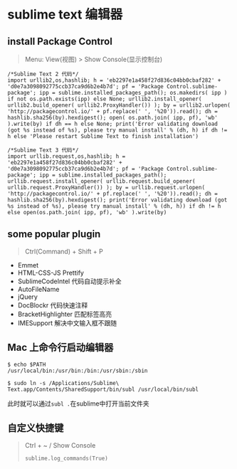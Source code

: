 # sublime text 编辑器

## install Package Control

> Menu: View(视图) > Show Console(显示控制台)

```
/*Sublime Text 2 代码*/
import urllib2,os,hashlib; h = 'eb2297e1a458f27d836c04bb0cbaf282' + 'd0e7a3098092775ccb37ca9d6b2e4b7d'; pf = 'Package Control.sublime-package'; ipp = sublime.installed_packages_path(); os.makedirs( ipp ) if not os.path.exists(ipp) else None; urllib2.install_opener( urllib2.build_opener( urllib2.ProxyHandler()) ); by = urllib2.urlopen( 'http://packagecontrol.io/' + pf.replace(' ', '%20')).read(); dh = hashlib.sha256(by).hexdigest(); open( os.path.join( ipp, pf), 'wb' ).write(by) if dh == h else None; print('Error validating download (got %s instead of %s), please try manual install' % (dh, h) if dh != h else 'Please restart Sublime Text to finish installation')

/*Sublime Text 3 代码*/
import urllib.request,os,hashlib; h = 'eb2297e1a458f27d836c04bb0cbaf282' + 'd0e7a3098092775ccb37ca9d6b2e4b7d'; pf = 'Package Control.sublime-package'; ipp = sublime.installed_packages_path(); urllib.request.install_opener( urllib.request.build_opener( urllib.request.ProxyHandler()) ); by = urllib.request.urlopen( 'http://packagecontrol.io/' + pf.replace(' ', '%20')).read(); dh = hashlib.sha256(by).hexdigest(); print('Error validating download (got %s instead of %s), please try manual install' % (dh, h)) if dh != h else open(os.path.join( ipp, pf), 'wb' ).write(by)
```

## some popular plugin

> Ctrl(Command) + Shift + P

* Emmet
* HTML-CSS-JS Prettify
* Sublime​Code​Intel 代码自动提示补全
* AutoFileName
* jQuery
* DocBlockr 代码快速注释
* BracketHighlighter 匹配标签高亮
* IMESupport 解决中文输入框不跟随

## Mac 上命令行启动编辑器

```shell
$ echo $PATH
/usr/local/bin:/usr/bin:/bin:/usr/sbin:/sbin 

$ sudo ln -s /Applications/Sublime\ Text.app/Contents/SharedSupport/bin/subl /usr/local/bin/subl
```

此时就可以通过`subl .`在sublime中打开当前文件夹


## 自定义快捷键

> Ctrl + ~ / Show Console
> 
> `sublime.log_commands(True)`

